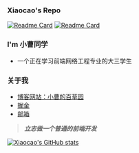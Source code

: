 ### Xiaocao's Repo
[![Readme Card](https://github-readme-stats.vercel.app/api/pin/?username=xiaocao12306&repo=MyBlog)](https://github.com/xiaocao12306/MyBlog)
[![Readme Card](https://github-readme-stats.vercel.app/api/pin/?username=xiaocao12306&repo=Fpga_defect_detection_system)](https://github.com/xiaocao12306/Fpga_defect_detection_system)

<!-- <img align="right" src="https://pic-xiaocao123-1304191709.cos.ap-guangzhou.myqcloud.com/GitHub.jpg" /> -->

<!---
xiaocao12306/xiaocao12306 is a ✨ special ✨ repository because its `README.md` (this file) appears on your GitHub profile.
You can click the Preview link to take a look at your changes.
--->

### I'm 小曹同学
- 一个正在学习前端网络工程专业的大三学生

### 关于我
- [博客网站：小曹的百草园](https://www.xiaocao.cloud)
- [掘金](https://juejin.cn/user/3342149723885038)
- [邮箱](3027478654@qq.com)

> ***立志做一个普通的前端开发***

[![Xiaocao's GitHub stats](https://github-readme-stats.vercel.app/api?username=xiaocao12306&show_icons=true)](https://github.com/xiaocao12306/github-readme-stats)
